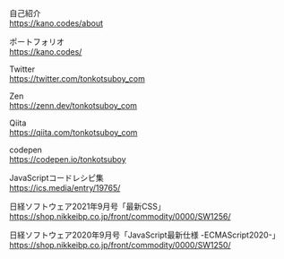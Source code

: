 自己紹介<br>
https://kano.codes/about

ポートフォリオ<br>
https://kano.codes/

Twitter<br>
https://twitter.com/tonkotsuboy_com

Zen<br>
https://zenn.dev/tonkotsuboy_com

Qiita<br>
https://qiita.com/tonkotsuboy_com

codepen<br>
https://codepen.io/tonkotsuboy

JavaScriptコードレシピ集<br>
https://ics.media/entry/19765/

日経ソフトウェア2021年9月号「最新CSS」<br>
https://shop.nikkeibp.co.jp/front/commodity/0000/SW1256/

日経ソフトウェア2020年9月号「JavaScript最新仕様 -ECMAScript2020-」<br>
https://shop.nikkeibp.co.jp/front/commodity/0000/SW1250/

<!--
**tonkotsuboy/tonkotsuboy** is a ✨ _special_ ✨ repository because its `README.md` (this file) appears on your GitHub profile.

Here are some ideas to get you started:

- 🔭 I’m currently working on ...
- 🌱 I’m currently learning ...
- 👯 I’m looking to collaborate on ...
- 🤔 I’m looking for help with ...
- 💬 Ask me about ...
- 📫 How to reach me: ...
- 😄 Pronouns: ...
- ⚡ Fun fact: ...
-->
